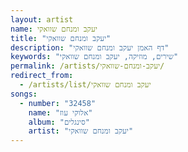 ```yaml
---
layout: artist
name: יעקב ומנחם שוואקי
title: "יעקב ומנחם שוואקי"
description: "דף האמן יעקב ומנחם שוואקי"
keywords: "שירים, מוזיקה, יעקב ומנחם שוואקי"
permalink: /artists/יעקב-ומנחם-שוואקי/
redirect_from:
  - /artists/list/יעקב ומנחם שוואקי
songs:
  - number: "32458"
    name: "אלוקי עוז"
    album: "סינגלים"
    artist: "יעקב ומנחם שוואקי"
---
```

